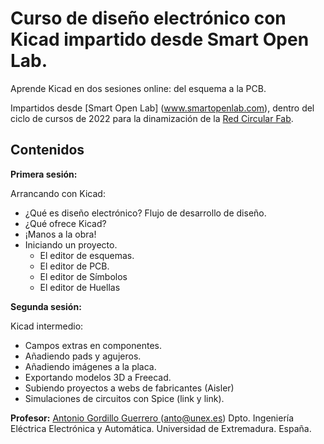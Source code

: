 Curso de diseño electrónico con Kicad impartido desde Smart Open Lab.
=======

Aprende Kicad en dos sesiones online: del esquema a la PCB.

Impartidos desde [Smart Open Lab] (www.smartopenlab.com), dentro del ciclo de cursos de 2022 para la dinamización de la [Red Circular Fab](https://circularfab.es/).

Contenidos
------------

**Primera sesión:**

Arrancando con Kicad:
* ¿Qué es diseño electrónico? Flujo de desarrollo de diseño.
* ¿Qué ofrece Kicad?
* ¡Manos a la obra!
* Iniciando un proyecto.
  * El editor de esquemas.
  * El editor de PCB.
  * El editor de Símbolos
  * El editor de Huellas

**Segunda sesión:**

Kicad intermedio:
* Campos extras en componentes.
* Añadiendo pads y agujeros.
* Añadiendo imágenes a la placa.
* Exportando modelos 3D a Freecad.
* Subiendo proyectos a webs de fabricantes (Aisler)
* Simulaciones de circuitos con Spice (link y link).

**Profesor:**
[Antonio Gordillo Guerrero ](https://www.linkedin.com/in/antonio-gordillo-guerrero-8b820b88/?originalSubdomain=es) (anto@unex.es)
Dpto. Ingeniería Eléctrica Electrónica y Automática.
Universidad de Extremadura. España.
